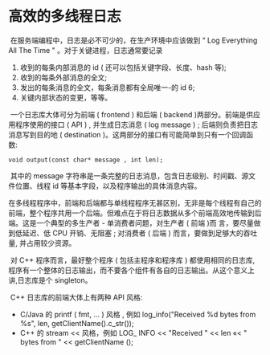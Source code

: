 # 高效的多线程日志

​		在服务端编程中，日志是必不可少的，在生产环境中应该做到 “ Log Everything All The Time " 。对于关键进程，日志通常要记录

1. 收到的每条内部消息的 id ( 还可以包括关键字段、长度、hash 等);
2. 收到的每条外部消息的全文;
3. 发出的每条消息的全文，每条消息都有全局唯一-的 id 6;
4. 关键内部状态的变更，等等。

​        一个日志库大体可分为前端 ( frontend ) 和后端 ( backend )两部分。前端是供应用程序使用的接口 ( API ) , 并生成日志消息 ( log message ) ; 后端则负责把日志消息写到目的地 ( destination )。这两部分的接口有可能简单到只有一个回调函数:

`void output(const char* message , int len);`

​		其中的 message 字符串是一条完整的日志消息，包含日志级别、时间戳、源文件位置、线程 id 等基本字段，以及程序输出的具体消息内容。

​		在多线程程序中，前端和后端都与单线程程序无甚区别，无非是每个线程有自己的前端，整个程序共用一个后端。但难点在于将日志数据从多个前端高效地传输到后端。这是一个典型的多生产者 - 单消费者问题，对生产者 ( 前端 )而 言，要尽量做到低延迟、低 CPU 开销、无阻塞 ; 对消费者 ( 后端 ) 而言，要做到足够大的吞吐量,  并占用较少资源。

​		对 C++ 程序而言，最好整个程序 ( 包括主程序和程序库 ) 都使用相同的日志库,程序有一个整体的日志输出，而不要各个组件有各自的日志输出。从这个意义上讲,日志库是个 singleton。

​		C++ 日志库的前端大体上有两种 API 风格:

- C/Java 的 printf ( fmt, ... ) 风格 , 例如
  log_info("Received %d bytes from %s",  len,  getClientName().c_str());
- C++ 的 stream << 风格，例如
  LOG_ INFO << "Received " << len «< " bytes from " << getClientName ();











